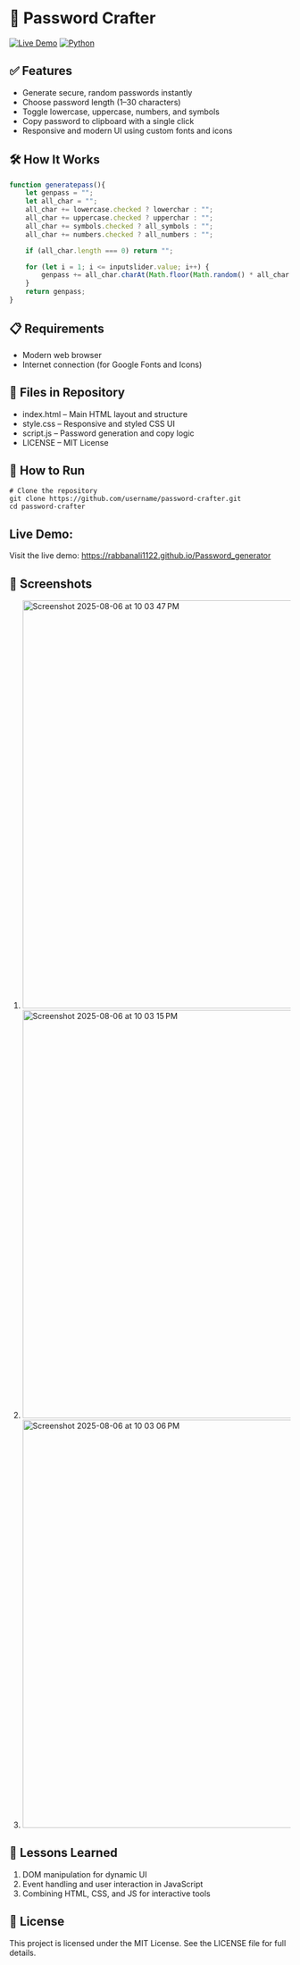 # 🧾 Password Crafter  

[![Live Demo](https://img.shields.io/badge/Live%20Demo-rabbanali1122.github.io-blue)](https://rabbanali1122.github.io/password-crafter-js/)
[![Python](https://img.shields.io/badge/Python-3.7%2B-blue.svg)](https://www.python.org/)

## ✅ Features

- Generate secure, random passwords instantly
- Choose password length (1–30 characters)
- Toggle lowercase, uppercase, numbers, and symbols
- Copy password to clipboard with a single click
- Responsive and modern UI using custom fonts and icons

## 🛠️ How It Works

```js
function generatepass(){
    let genpass = "";
    let all_char = "";
    all_char += lowercase.checked ? lowerchar : "";
    all_char += uppercase.checked ? upperchar : "";
    all_char += symbols.checked ? all_symbols : "";
    all_char += numbers.checked ? all_numbers : "";

    if (all_char.length === 0) return "";

    for (let i = 1; i <= inputslider.value; i++) {
        genpass += all_char.charAt(Math.floor(Math.random() * all_char.length));
    }
    return genpass;
}
```


## 📋 Requirements
- Modern web browser
- Internet connection (for Google Fonts and Icons)

  
## 📂 Files in Repository
- index.html – Main HTML layout and structure
- style.css – Responsive and styled CSS UI
- script.js – Password generation and copy logic
- LICENSE – MIT License

## 🚀 How to Run
```
# Clone the repository
git clone https://github.com/username/password-crafter.git
cd password-crafter
```
## Live Demo:
Visit the live demo: 
https://rabbanali1122.github.io/Password_generator


## 📸 Screenshots

1. <img width="616" height="731" alt="Screenshot 2025-08-06 at 10 03 47 PM" src="https://github.com/user-attachments/assets/ec444638-a446-40ac-b19d-61099bf3d476" />
2. <img width="616" height="731" alt="Screenshot 2025-08-06 at 10 03 15 PM" src="https://github.com/user-attachments/assets/e89c8e87-728b-4f20-9e9b-cfc93586138b" />
3. <img width="616" height="731" alt="Screenshot 2025-08-06 at 10 03 06 PM" src="https://github.com/user-attachments/assets/7fb55c0e-d2d5-4af6-8583-13c89ea1e9d5" />

## 🧠 Lessons Learned
1. DOM manipulation for dynamic UI
2. Event handling and user interaction in JavaScript
3. Combining HTML, CSS, and JS for interactive tools


## 📄 License
This project is licensed under the MIT License. See the LICENSE file for full details.
